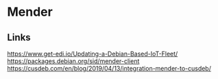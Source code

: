 # Mender

## Links

https://www.get-edi.io/Updating-a-Debian-Based-IoT-Fleet/
https://packages.debian.org/sid/mender-client
https://cusdeb.com/en/blog/2019/04/13/integration-mender-to-cusdeb/
